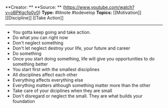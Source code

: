 **Creator: **
**Source: ** (https://www.youtube.com/watch?v=oBPKgcfp0y0)
**Type:** #litnote #todevelop 
**Topics:** [[Motivation]] [[Discipline]] [[Take Action]]

---

- You gotta keep going and take action.
- Do what you can right now
- Don't neglect something
- Don't let neglect destroy your life, your future and career
- Do something
- Once you start doing something, life will give you opportunities to do something better
- You start first with the smallest disciplines
- All disciplines affect each other
- Everything affects everything else
- Everything matters although something matter more than the other
- Take care of your diciplines when they are small
- Don't disregard or neglect the small. They are what builds your foundation
